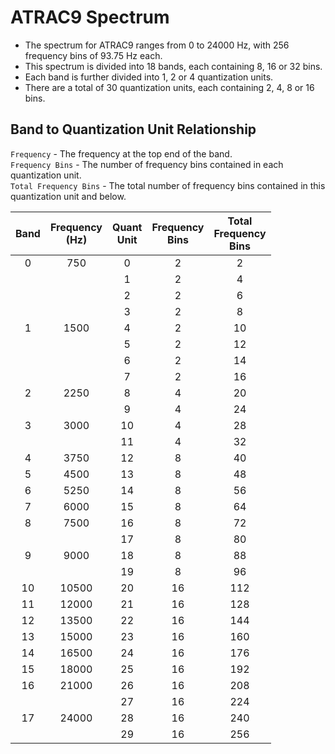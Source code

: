 # ATRAC9 Spectrum
- The spectrum for ATRAC9 ranges from 0 to 24000 Hz, with 256 frequency bins of 93.75 Hz each.  
- This spectrum is divided into 18 bands, each containing 8, 16 or 32 bins.  
- Each band is further divided into 1, 2 or 4 quantization units.
- There are a total of 30 quantization units, each containing 2, 4, 8 or 16 bins.

## Band to Quantization Unit Relationship
`Frequency` - The frequency at the top end of the band.  
`Frequency Bins` - The number of frequency bins contained in each quantization unit.  
`Total Frequency Bins` - The total number of frequency bins contained in this quantization unit and below.

|Band|Frequency<br/>(Hz)|Quant<br/>Unit|Frequency<br/>Bins|Total<br/>Frequency<br/>Bins|
|:-:|:-:|:-:|:-:|:-:|
|0|750|0|2|2|
|||1|2|4|
|||2|2|6|
|||3|2|8|
|1|1500|4|2|10|
|||5|2|12|
|||6|2|14|
|||7|2|16|
|2|2250|8|4|20|
|||9|4|24|
|3|3000|10|4|28|
|||11|4|32|
|4|3750|12|8|40|
|5|4500|13|8|48|
|6|5250|14|8|56|
|7|6000|15|8|64|
|8|7500|16|8|72|
|||17|8|80|
|9|9000|18|8|88|
|||19|8|96|
|10|10500|20|16|112|
|11|12000|21|16|128|
|12|13500|22|16|144|
|13|15000|23|16|160|
|14|16500|24|16|176|
|15|18000|25|16|192|
|16|21000|26|16|208|
|||27|16|224|
|17|24000|28|16|240|
|||29|16|256|